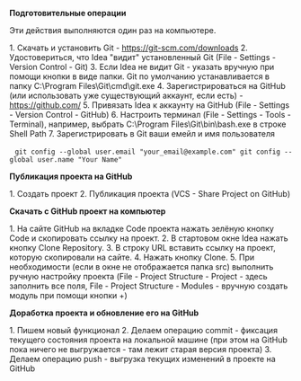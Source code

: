 **Подготовительные операции**

Эти действия выполняются один раз на компьютере.

1.⁠ ⁠Скачать и установить Git - https://git-scm.com/downloads
2.⁠ ⁠Удостовериться, что Idea "видит" установленный Git (File - Settings - Version Control - Git)
3.⁠ ⁠Если Idea не видит Git - указать вручную при помощи кнопки в виде папки. Git по умолчанию устанавливается в папку C:\Program Files\Git\cmd\git.exe
4.⁠ ⁠Зарегистрироваться на GitHub (или использовать уже существующий аккаунт, если есть) - https://github.com/
5.⁠ ⁠Привязать Idea к аккаунту на GitHub (File - Settings - Version Control - GitHub)
6.⁠ ⁠Настроить терминал (File - Settings - Tools - Terminal), например, выбрать C:\Program Files\Git\bin\bash.exe в строке Shell Path
7.⁠ ⁠Зарегистрировать в Git ваши емейл и имя пользователя

⁠ `
git config --global user.email "your_email@example.com"
git config --global user.name "Your Name"
 ⁠`

**Публикация проекта на GitHub**

1.⁠ ⁠Создать проект
2.⁠ ⁠Публикация проекта (VCS - Share Project on GitHub)

**Скачать с GitHub проект на компьютер**

1.⁠ ⁠На сайте GitHub на вкладке Code проекта нажать зелёную кнопку Code и скопировать ссылку на проект.
2.⁠ ⁠В стартовом окне Idea нажать кнопку Clone Repository.
3.⁠ ⁠В строку URL вставить ссылку на проект, которую скопировали на сайте.
4.⁠ ⁠Нажать кнопку Clone.
5.⁠ ⁠При необходимости (если в окне не отображается папка src) выполнить ручную настройку проекта (File - Project Structure - Project - здесь заполнить все поля, File - Project Structure - Modules - вручную создать модуль при помощи кнопки +)

**Доработка проекта и обновление его на GitHub**

1.⁠ ⁠Пишем новый функционал
2.⁠ ⁠Делаем операцию commit - фиксация текущего состояния проекта на локальной машине (при этом на GitHub пока ничего не выгружается - там лежит старая версия проекта)
3.⁠ ⁠Делаем операцию push - выгрузка текущих изменений в проекте на GitHub